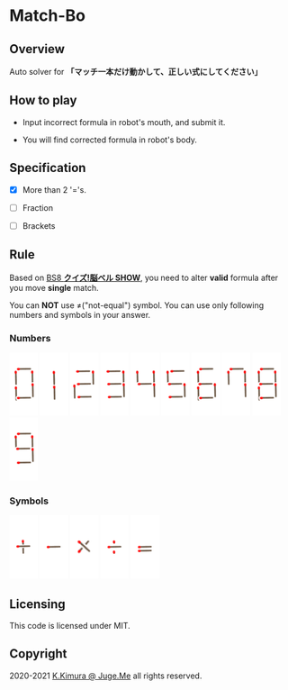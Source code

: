 # Match-Bo


## Overview

Auto solver for **「マッチ一本だけ動かして、正しい式にしてください」**


## How to play

- Input incorrect formula in robot's mouth, and submit it.

- You will find corrected formula in robot's body.


## Specification

- [x] More than 2 '='s.

- [ ] Fraction

- [ ] Brackets


## Rule

Based on [BS8 **クイズ!脳ベル SHOW**](https://www.bsfuji.tv/noubellshow/), you need to alter **valid** formula after you move **single** match.

You can **NOT** use &#x2260;("not-equal") symbol. You can use only following numbers and symbols in your answer.

### Numbers

![0](./imgs/0.png)
![1](./imgs/1.png)
![2](./imgs/2.png)
![3](./imgs/3.png)
![4](./imgs/4.png)
![5](./imgs/5.png)
![6](./imgs/6.png)
![7](./imgs/7.png)
![8](./imgs/8.png)
![9](./imgs/9.png)

### Symbols

![+](./imgs/12.png)
![-](./imgs/13.png)
![*](./imgs/14.png)
![/](./imgs/15.png)
![=](./imgs/16.png)


## Licensing

This code is licensed under MIT.


## Copyright

2020-2021  [K.Kimura @ Juge.Me](https://github.com/dotnsf) all rights reserved.
